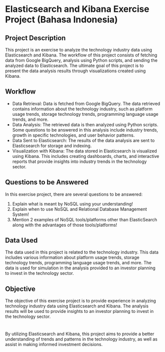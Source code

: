 # Elasticsearch and Kibana Exercise Project (Bahasa Indonesia)


## Project Description
This project is an exercise to analyze the technology industry data using Elasticsearch and Kibana. The workflow of this project consists of fetching data from Google BigQuery, analysis using Python scripts, and sending the analyzed data to Elasticsearch. The ultimate goal of this project is to present the data analysis results through visualizations created using Kibana.

## Workflow
- Data Retrieval: Data is fetched from Google BigQuery. The data retrieved contains information about the technology industry, such as platform usage trends, storage technology trends, programming language usage trends, and more.
- Data Analysis: The retrieved data is then analyzed using Python scripts. Some questions to be answered in this analysis include industry trends, growth in specific technologies, and user behavior patterns.
- Data Sent to Elasticsearch: The results of the data analysis are sent to Elasticsearch for storage and indexing.
- Visualization with Kibana: The data stored in Elasticsearch is visualized using Kibana. This includes creating dashboards, charts, and interactive reports that provide insights into industry trends in the technology sector.


## Questions to be Answered
In this exercise project, there are several questions to be answered:

1. Explain what is meant by NoSQL using your understanding!
2. Explain when to use NoSQL and Relational Database Management System!
3. Mention 2 examples of NoSQL tools/platforms other than ElasticSearch along with the advantages of those tools/platforms!

## Data Used
The data used in this project is related to the technology industry. This data includes various information about platform usage trends, storage technology trends, programming language usage trends, and more. The data is used for simulation in the analysis provided to an investor planning to invest in the technology sector.

## Objective
The objective of this exercise project is to provide experience in analyzing technology industry data using Elasticsearch and Kibana. The analysis results will be used to provide insights to an investor planning to invest in the technology sector.

#

By utilizing Elasticsearch and Kibana, this project aims to provide a better understanding of trends and patterns in the technology industry, as well as assist in making informed investment decisions.




